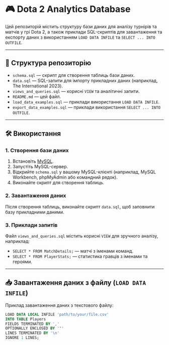 # 🎮 Dota 2 Analytics Database

Цей репозиторій містить структуру бази даних для аналізу турнірів та матчів у грі Dota 2, а також приклади SQL-скриптів для завантаження та експорту даних з використанням `LOAD DATA INFILE` та `SELECT ... INTO OUTFILE`.

---

## 📁 Структура репозиторію

- `schema.sql` — скрипт для створення таблиць бази даних.
- `data.sql` — SQL-запити для імпорту прикладних даних (наприклад, The International 2023).
- `views_and_queries.sql` — корисні `VIEW` та аналітичні запити.
- `README.md` — цей файл.
- `load_data_examples.sql` — приклади використання `LOAD DATA INFILE`.
- `export_data_examples.sql` — приклади використання `SELECT ... INTO OUTFILE`.

---

## 🛠️ Використання

### 1. Створення бази даних

1. Встановіть [MySQL](https://dev.mysql.com/downloads/mysql/).
2. Запустіть MySQL-сервер.
3. Відкрийте `schema.sql` у вашому MySQL-клієнті (наприклад, MySQL Workbench, phpMyAdmin або командний рядок).
4. Виконайте скрипт для створення таблиць.

### 2. Завантаження даних

Після створення таблиць, виконайте скрипт `data.sql`, щоб заповнити базу прикладними даними.

### 3. Приклади запитів

Файл `views_and_queries.sql` містить корисні `VIEW` для зручного аналізу, наприклад:

- `SELECT * FROM MatchDetails;` — матчі з іменами команд.
- `SELECT * FROM PlayerStats;` — статистика гравців з іменами та героями.

---

## 📥 Завантаження даних з файлу (`LOAD DATA INFILE`)

Приклад завантаження даних з текстового файлу:

```sql
LOAD DATA LOCAL INFILE 'path/to/your/file.csv'
INTO TABLE Players
FIELDS TERMINATED BY ','
OPTIONALLY ENCLOSED BY '"'
LINES TERMINATED BY '\n'
IGNORE 1 LINES;
